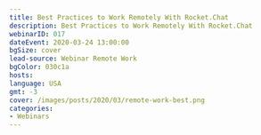 ```yaml
---
title: Best Practices to Work Remotely With Rocket.Chat
description: Best Practices to Work Remotely With Rocket.Chat
webinarID: 017
dateEvent: 2020-03-24 13:00:00
bgSize: cover
lead-source: Webinar Remote Work
bgColor: 030c1a
hosts:
language: USA
gmt: -3
cover: /images/posts/2020/03/remote-work-best.png
categories:
- Webinars
---
```

